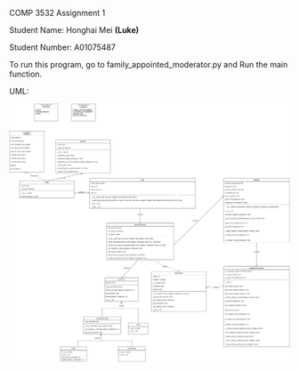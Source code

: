 COMP 3532 Assignment 1

Student Name: Honghai Mei **(Luke)**

Student Number: A01075487

To run this program, go to family_appointed_moderator.py and 
Run the main function.

UML:

![image](https://github.com/Bmeimei/3532_A01075487/blob/master/Assignments/Assignment1/F.A.M._uml.png)
